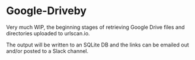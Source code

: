 # Google-Driveby

Very much WIP, the beginning stages of retrieving Google Drive files and directories uploaded to urlscan.io.

The output will be written to an SQLite DB and the links can be emailed out and/or posted to a Slack channel.
